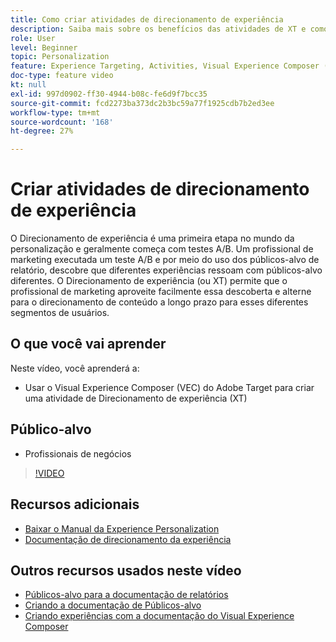 ```yaml
---
title: Como criar atividades de direcionamento de experiência
description: Saiba mais sobre os benefícios das atividades de XT e como criá-las e usá-las. As atividades de Direcionamento de experiência (XT) permitem que os profissionais de marketing direcionem conteúdo específico para um público-alvo específico.
role: User
level: Beginner
topic: Personalization
feature: Experience Targeting, Activities, Visual Experience Composer (VEC)
doc-type: feature video
kt: null
exl-id: 997d0902-ff30-4944-b08c-fe6d9f7bcc35
source-git-commit: fcd2273ba373dc2b3bc59a77f1925cdb7b2ed3ee
workflow-type: tm+mt
source-wordcount: '168'
ht-degree: 27%

---
```


# Criar atividades de direcionamento de experiência

O Direcionamento de experiência é uma primeira etapa no mundo da personalização e geralmente começa com testes A/B. Um profissional de marketing executada um teste A/B e por meio do uso dos públicos-alvo de relatório, descobre que diferentes experiências ressoam com públicos-alvo diferentes. O Direcionamento de experiência (ou XT) permite que o profissional de marketing aproveite facilmente essa descoberta e alterne para o direcionamento de conteúdo a longo prazo para esses diferentes segmentos de usuários.

## O que você vai aprender

Neste vídeo, você aprenderá a:

* Usar o Visual Experience Composer (VEC) do Adobe Target para criar uma atividade de Direcionamento de experiência (XT)

## Público-alvo

* Profissionais de negócios

>[!VIDEO](https://video.tv.adobe.com/v/22418?quality=12)

## Recursos adicionais

* [Baixar o Manual da Experience Personalization](https://guided.adobe.com/?promoid=K42KVXHD&mv=other&search=personalization+playbook#recommended/solutions/target)
* [Documentação de direcionamento da experiência](https://experienceleague.adobe.com/docs/target/using/activities/experience-targeting/experience-target.html?lang=en)

## Outros recursos usados neste vídeo

* [Públicos-alvo para a documentação de relatórios](https://experienceleague.adobe.com/docs/target/using/audiences/managing-audience-filters.html?lang=en)
* [Criando a documentação de Públicos-alvo](https://experienceleague.adobe.com/docs/target/using/audiences/managing-audience-filters.html?lang=en)
* [Criando experiências com a documentação do Visual Experience Composer](https://experienceleague.adobe.com/docs/target/using/experiences/experiences.html?lang=en)

